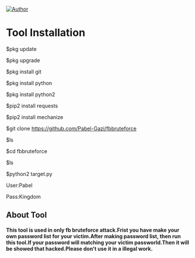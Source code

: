 <a href="https://github.com/Pabel-Gazi"><img title="Author" src="https://img.shields.io/badge/Author-Pabel--Gazi-red.svg?style=for-the-badge&logo=github"></a>
</p>

# Tool Installation

$pkg update

$pkg upgrade

$pkg install git 

$pkg install python 

$pkg install python2 

$pip2 install requests 

$pip2 install mechanize

$git clone https://github.com/Pabel-Gazi/fbbruteforce

$ls

$cd fbbruteforce

$ls

$python2 target.py

User:Pabel

Pass:Kingdom      

## About Tool

#### This tool is used in only fb bruteforce attack.Frist you have make your own password list for your victim.After making password list, then run this tool.If your password will matching your victim passworld.Then it will be showed that hacked.Please don't use it in a illegal work.
